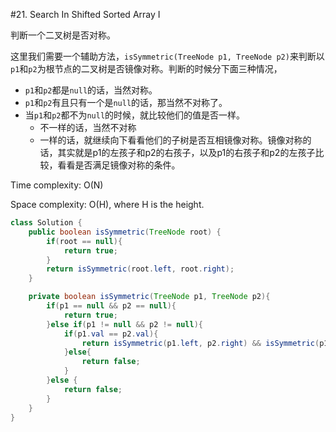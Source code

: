 #21. Search In Shifted Sorted Array I


判断一个二叉树是否对称。

这里我们需要一个辅助方法，`isSymmetric(TreeNode p1, TreeNode p2)`来判断以`p1`和`p2`为根节点的二叉树是否镜像对称。判断的时候分下面三种情况，
+ `p1`和`p2`都是`null`的话，当然对称。
+ `p1`和`p2`有且只有一个是`null`的话，那当然不对称了。
+ 当`p1`和`p2`都不为`null`的时候，就比较他们的值是否一样。
  + 不一样的话，当然不对称
  + 一样的话，就继续向下看看他们的子树是否互相镜像对称。镜像对称的话，其实就是p1的左孩子和p2的右孩子，以及p1的右孩子和p2的左孩子比较，看看是否满足镜像对称的条件。


Time complexity: O(N)

Space complexity: O(H), where H is the height.

```java
class Solution {
    public boolean isSymmetric(TreeNode root) {
        if(root == null){
            return true;
        }
        return isSymmetric(root.left, root.right);
    }

    private boolean isSymmetric(TreeNode p1, TreeNode p2){
        if(p1 == null && p2 == null){
            return true;
        }else if(p1 != null && p2 != null){
            if(p1.val == p2.val){
                return isSymmetric(p1.left, p2.right) && isSymmetric(p1.right, p2.left);
            }else{
                return false;
            }
        }else {
            return false;
        }
    }
}
```
